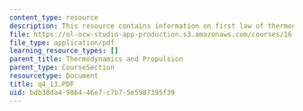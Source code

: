 ```yaml
---
content_type: resource
description: This resource contains information on first law of thermodynamics.
file: https://ol-ocw-studio-app-production.s3.amazonaws.com/courses/16-01-unified-engineering-i-ii-iii-iv-fall-2005-spring-2006/bdb38da4986446e7c7b75e5987395f39_q4_13.PDF
file_type: application/pdf
learning_resource_types: []
parent_title: Thermodynamics and Propulsion
parent_type: CourseSection
resourcetype: Document
title: q4_13.PDF
uid: bdb38da4-9864-46e7-c7b7-5e5987395f39
---
```

